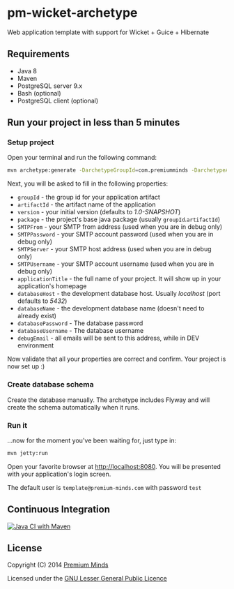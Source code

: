 pm-wicket-archetype
===================

Web application template with support for Wicket + Guice + Hibernate

## Requirements

* Java 8
* Maven
* PostgreSQL server 9.x
* Bash (optional)
* PostgreSQL client (optional)

## Run your project in less than 5 minutes

### Setup project

Open your terminal and run the following command:
```bash
mvn archetype:generate -DarchetypeGroupId=com.premiumminds -DarchetypeArtifactId=pm-wicket-archetype
```
Next, you will be asked to fill in the following properties:
* `groupId` - the group id for your application artifact
* `artifactId` - the artifact name of the application
* `version` - your initial version (defaults to *1.0-SNAPSHOT*)
* `package` - the project's base java package (usually `groupId`.`artifactId`)
* `SMTPFrom` - your SMTP from address (used when you are in debug only)
* `SMTPPassword` - your SMTP account password (used when you are in debug only)
* `SMTPServer` - your SMTP host address (used when you are in debug only)
* `SMTPUsername` - your SMTP account username (used when you are in debug only)
* `applicationTitle` - the full name of your project. It will show up in your application's homepage
* `databaseHost` - the development database host. Usually *localhost* (port defaults to *5432*)
* `databaseName` - the development database name (doesn't need to already exist)
* `databasePassword` - The database password
* `databaseUsername` - The database username
* `debugEmail` - all emails will be sent to this address, while in DEV environment

Now validate that all your properties are correct and confirm. Your project is now set up :)

### Create database schema

Create the database manually. The archetype includes Flyway and will create the schema automatically when it runs.

### Run it

...now for the moment you've been waiting for, just type in:
```bash
mvn jetty:run
```
Open your favorite browser at [http://localhost:8080](http://localhost:8080). You will be presented with your application's login screen.

The default user is `template@premium-minds.com` with password `test`

## Continuous Integration

[![Java CI with Maven](https://github.com/premium-minds/pm-wicket-archetype/actions/workflows/maven.yml/badge.svg)](https://github.com/premium-minds/pm-wicket-archetype/actions/workflows/maven.yml)

## License

Copyright (C) 2014 [Premium Minds](http://www.premium-minds.com/)

Licensed under the [GNU Lesser General Public Licence](http://www.gnu.org/licenses/lgpl.html)
